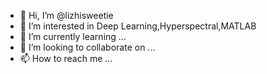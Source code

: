- 👋 Hi, I’m @lizhisweetie
- 👀 I’m interested in Deep Learning,Hyperspectral,MATLAB
- 🌱 I’m currently learning ...
- 💞️ I’m looking to collaborate on ...
- 📫 How to reach me ...

<!---
lizhisweetie/lizhisweetie is a ✨ special ✨ repository because its `README.md` (this file) appears on your GitHub profile.
You can click the Preview link to take a look at your changes.
--->
